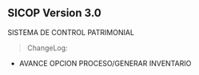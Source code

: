 
## SICOP Version 3.0
SISTEMA DE CONTROL PATRIMONIAL

>ChangeLog:

* AVANCE OPCION PROCESO/GENERAR INVENTARIO

